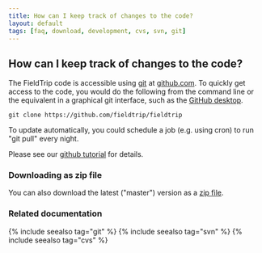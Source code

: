 ```yaml
---
title: How can I keep track of changes to the code?
layout: default
tags: [faq, download, development, cvs, svn, git]
---
```


## How can I keep track of changes to the code?

The FieldTrip code is accessible using [git](http://git-scm.com/) at [github.com](http://github.com). To quickly get access to the code, you would do the following from the command line or the equivalent in a graphical git interface, such as the [GitHub desktop](https://desktop.github.com).

	git clone https://github.com/fieldtrip/fieldtrip

To update automatically, you could schedule a job (e.g. using cron) to run "git pull" every night.

Please see our [github tutorial](/development/git) for details.

### Downloading as zip file

You can also download the latest ("master") version as a [zip file](https://github.com/fieldtrip/fieldtrip/archive/master.zip).

### Related documentation

{% include seealso tag="git" %}
{% include seealso tag="svn" %}
{% include seealso tag="cvs" %}
